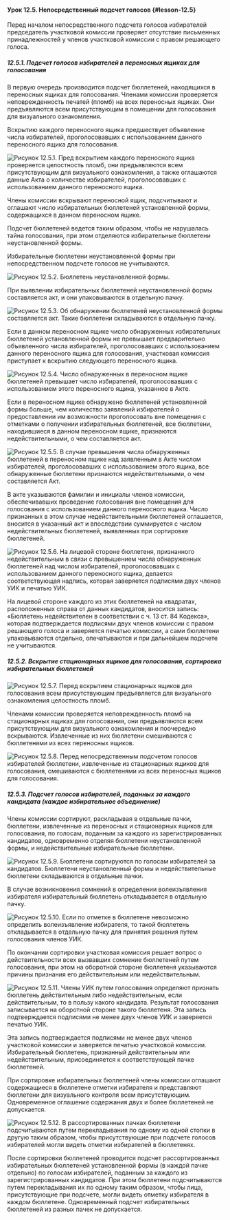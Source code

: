#### Урок 12.5. Непосредственный подсчет голосов {#lesson-12.5}

Перед началом непосредственного подсчета голосов избирателей председатель участковой комиссии проверяет отсутствие письменных принадлежностей у членов участковой комиссии с правом решающего голоса.

##### 12.5.1. Подсчет голосов избирателей в переносных ящиках для голосования

В первую очередь производится подсчет бюллетеней, находящихся в переносных ящиках для голосования. Членами комиссии проверяется неповрежденность печатей (пломб) на всех переносных ящиках. Они предъявляются всем присутствующим в помещении для голосования для визуального ознакомления.

Вскрытию каждого переносного ящика предшествует объявление числа избирателей, проголосовавших с использованием данного переносного ящика для голосования.

![Рисунок 12.5.1. Пред вскрытием каждого переносного ящика проверяется целостность пломб, они предъявляются всем присутствующим для визуального ознакомления, а также оглашаются данные Акта о количестве избирателей, проголосовавших с использованием данного переносного ящика.](./4.12.5.1.svg)

Члены комиссии вскрывают переносной ящик, подсчитывают и оглашают число избирательных бюллетеней установленной формы, содержащихся в данном переносном ящике. 

Подсчет бюллетеней ведется таким образом, чтобы не нарушалась тайна голосования, при этом отделяются избирательные бюллетени неустановленной формы. 

Избирательные бюллетени неустановленной формы при непосредственном подсчете голосов не учитываются.

![Рисунок 12.5.2. Бюллетень неустановленной формы.](./4.12.5.2.svg)

При выявлении избирательных бюллетеней неустановленной формы составляется акт, и они упаковываются в отдельную пачку.

![Рисунок 12.5.3. Об обнаружении бюллетеней неустановленной формы составляется акт. Такие бюллетени складываются в отдельную пачку.](./4.12.5.3.svg)

Если в данном переносном ящике число обнаруженных избирательных бюллетеней установленной формы не превышает предварительно объявленного числа избирателей, проголосовавших с использованием данного переносного ящика для голосования, участковая комиссия приступает к вскрытию следующего переносного ящика.

![Рисунок 12.5.4. Число обнаруженных в переносном ящике бюллетеней превышает число избирателей, проголосовавших с использованием этого переносного ящика, указанное в Акте.](./4.12.5.4.svg)

Если в переносном ящике обнаружено бюллетеней установленной формы больше, чем количество заявлений избирателей о предоставлении им возможности проголосовать вне помещения с отметками о получении избирательных бюллетеней, все бюллетени, находившиеся в данном переносном ящике, признаются недействительными, о чем составляется акт. 

![Рисунок 12.5.5. В случае превышения числа обнаруженных бюллетеней в переносном ящике над заявленным в Акте числом избирателей, проголосовавших с использованием этого ящика, все обнаруженные бюллетени признаются недействительными, о чем составляется Акт.](./4.12.5.5.svg)

В акте указываются фамилии и инициалы членов комиссии, обеспечивавших проведение голосования вне помещения для голосования с использованием данного переносного ящика. Число признанных в этом случае недействительными бюллетеней оглашается, вносится в указанный акт и впоследствии суммируется с числом недействительных бюллетеней, выявленных при сортировке бюллетеней. 

![Рисунок 12.5.6. На лицевой стороне бюллетеня, признанного недействительным в связи с превышением числа обнаруженных бюллетеней над числом избирателей, проголосовавших с использованием данного переносного ящика, делается соответствующая надпись, которая заверяется подписями двух членов УИК и печатью УИК.](./4.12.5.6.svg)

На лицевой стороне каждого из этих бюллетеней на квадратах, расположенных справа от данных кандидатов, вносится запись: «Бюллетень недействителен в соответствии с ч. 13 ст. 84 Кодекса», которая подтверждается подписями двух членов комиссии с правом решающего голоса и заверяется печатью комиссии, а сами бюллетени упаковываются отдельно, опечатываются и при дальнейшем подсчете не учитываются.

##### 12.5.2. Вскрытие стационарных ящиков для голосования, сортировка избирательных бюллетеней

![Рисунок 12.5.7. Перед вскрытием стационарных ящиков для голосования всем присутствующим предъявляется для визуального ознакомления целостность пломб.](./4.12.5.7.svg)

Членами комиссии проверяется неповрежденность пломб на стационарных ящиках для голосования, они предъявляются всем присутствующим для визуального ознакомления и поочередно вскрываются. Извлеченные из них бюллетени смешиваются с бюллетенями из всех переносных ящиков.

![Рисунок 12.5.8. Перед непосредственным подсчетом голосов избирателей бюллетени, извлеченные из стационарных ящиков для голосования, смешиваются с бюллетенями из всех переносных ящиков для голосования.](./4.12.5.8.svg)

##### 12.5.3. Подсчет голосов избирателей, поданных за каждого кандидата (каждое избирательное объединение)

Члены комиссии сортируют, раскладывая в отдельные пачки, бюллетени, извлеченные из переносных и стационарных ящиков для голосования, по голосам, поданным за каждого из зарегистрированных кандидатов, одновременно отделяя бюллетени неустановленной формы, и недействительные избирательные бюллетени.

![Рисунок 12.5.9. Бюллетени сортируются по голосам избирателей за кандидатов. Бюллетени неустановленный формы и недействительные бюллетени складываются в отдельные пачки.](./4.12.5.9.svg)

В случае возникновения сомнений в определении волеизъявления избирателя избирательный бюллетень откладывается в отдельную пачку. 

![Рисунок 12.5.10. Если по отметке в бюллетене невозможно определить волеизъявление избирателя, то такой бюллетень откладывается в отдельную пачку для принятия решения путем голосования членов УИК.](./4.12.5.10.svg)

По окончании сортировки участковая комиссия решает вопрос о действительности всех вызвавших сомнение бюллетеней путем голосования, при этом на оборотной стороне бюллетеня указываются причины признания его действительным или недействительным. 

![Рисунок 12.5.11. Члены УИК путем голосования определяют признать бюллетень действительным либо недействительным, если действительным, то в пользу какого кандидата. Результат голосования записывается на оборотной стороне такого бюллетеня. Эта запись подтверждается подписями не менее двух членов УИК и заверяется печатью УИК.](./4.12.5.11.svg)

Эта запись подтверждается подписями не менее двух членов участковой комиссии и заверяется печатью участковой комиссии. Избирательный бюллетень, признанный действительным или недействительным, присоединяется к соответствующей пачке бюллетеней.

При сортировке избирательных бюллетеней члены комиссии оглашают содержащиеся в бюллетене отметки избирателя и представляют бюллетени для визуального контроля всем присутствующим. Одновременное оглашение содержания двух и более бюллетеней не допускается.

![Рисунок 12.5.12. В рассортированных пачках бюллетени подсчитываются путем перекладывания по одному из одной стопки в другую таким образом, чтобы присутствующие при подсчете голосов избирателей могли видеть отметки избирателей в бюллетенях.](./4.12.5.12.svg)

После сортировки бюллетеней проводится подсчет рассортированных избирательных бюллетеней установленной формы (в каждой пачке отдельно) по голосам избирателей, поданным за каждого из зарегистрированных кандидатов. При этом бюллетени подсчитываются путем перекладывания их по одному таким образом, чтобы лица, присутствующие при подсчете, могли видеть отметку избирателя в каждом бюллетене. Одновременный подсчет избирательных бюллетеней из разных пачек не допускается.
